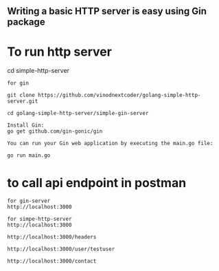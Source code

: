 
## Writing a basic HTTP server is easy using Gin package

# To run http server 

cd simple-http-server
```
for gin

git clone https://github.com/vinodnextcoder/golang-simple-http-server.git

cd golang-simple-http-server/simple-gin-server

Install Gin:
go get github.com/gin-gonic/gin

You can run your Gin web application by executing the main.go file:

go run main.go

````

# to call api endpoint in postman

```
for gin-server
http://localhost:3000

for simpe-http-server
http://localhost:3000

http://localhost:3000/headers

http://localhost:3000/user/testuser

http://localhost:3000/contact



```

